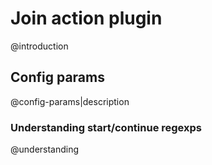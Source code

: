 # Join action plugin
@introduction

## Config params
@config-params|description

### Understanding start/continue regexps
@understanding